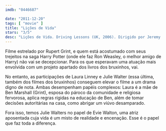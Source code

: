 ```yaml
---
imdb: "0446687"

date: "2011-12-20"
tags: [ "movie" ]
title: "Lições de Vida"
stars: "3/5"
desc: "Lições de Vida. Driving Lessons (UK, 2006). Dirigido por Jeremy Brock. Escrito por Jeremy Brock. Com Rupert Grint, Fay Cohen, Ruby Mortlock, Don Wetherhead, Laura Linney, Oliver Milburn, Tamsin Egerton, Nicholas Farrell, Jim Norton."
---
```

Filme estrelado por Rupert Grint, e quem está acostumado com seus trejeitos na saga Harry Potter (onde ele faz Ron Weasley, o melhor amigo de Harry) não vai se decepcionar. Para os que esperavam uma atuação mais envolvida com um projeto apartado dos livros dos bruxinhos, vai.

No entanto, as participações de Laura Linney e Julie Walter (essa última, também dos filmes dos bruxinhos) conseguem elevar o filme a um drama digno de nota. Ambas desempenham papéis complexos: Laura é a mãe de Ben Marshall (Grint), esposa do pároco da comunidade e religiosa fervorosa, aplica regras rígidas na educação de Ben, além de tomar decisões autoritárias na casa, como abrigar um viúvo desamparado.

Fora isso, temos Julie Walters no papel de Evie Walton, uma atriz aposentada cuja vida é um misto de realidade e encenação. Esse é o papel que faz toda a diferença.



